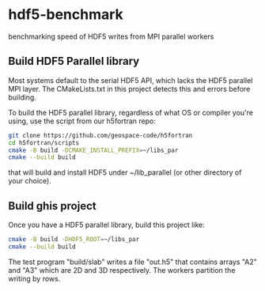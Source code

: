 # hdf5-benchmark

benchmarking speed of HDF5 writes from MPI parallel workers

## Build HDF5 Parallel library

Most systems default to the serial HDF5 API, which lacks the HDF5 parallel MPI layer.
The CMakeLists.txt in this project detects this and errors before building.

To build the HDF5 parallel library, regardless of what OS or compiler you're using, use the script from our h5fortran repo:

```sh
git clone https://github.com/geospace-code/h5fortran
cd h5fortran/scripts
cmake -B build -DCMAKE_INSTALL_PREFIX=~/libs_par
cmake --build build
```

that will build and install HDF5 under ~/lib_parallel (or other directory of your choice).

## Build ghis project

Once you have a HDF5 parallel library, build this project like:

```sh
cmake -B build -DHDF5_ROOT=~/libs_par
cmake --build build
```

The test program "build/slab" writes a file "out.h5" that contains arrays "A2" and "A3" which are 2D and 3D respectively.
The workers partition the writing by rows.
